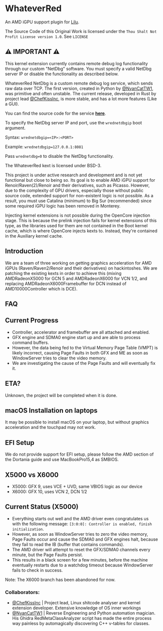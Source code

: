 # WhateverRed

An AMD iGPU support plugin for [Lilu](https://github.com/acidanthera/Lilu).

The Source Code of this Original Work is licensed under the `Thou Shalt Not Profit License version 1.0`. See `LICENSE`

## ⚠️ IMPORTANT ⚠️

This kernel extension currently contains remote debug log functionality through our custom "NetDbg" software. You must specify a valid NetDbg server IP or disable the functionality as described below.

WhateverRed NetDbg is a custom remote debug log service, which sends raw data over TCP. The first version, created in Python by [@NyanCatTW1](https://github.com/NyanCatTW1), was primitive and often unstable. The current release, developed in Rust by project lead [@ChefKissInc](https://github.com/ChefKissInc), is more stable, and has a lot more features (Like a GUI).

You can find the source code for the service **[here](https://chat.openai.com/chat)**.

To specify the NetDbg server IP and port, use the `wrednetdbgip` boot argument.

Syntax: `wrednetdbgip=<IP>:<PORT>`

Example: `wrednetdbgip=127.0.0.1:8081`

Pass `wrednetdbg=0` to disable the NetDbg functionality.

The WhateverRed kext is licensed under BSD-3.

This project is under active research and development and is not yet functional but close to being so. Its goal is to enable AMD iGPU support for Renoir/Raven(2)/Renoir and their derivatives, such as Picasso. However, due to the complexity of GPU drivers, especially those without public source code, extended support for non-existent logic is not possible. As a result, you must use Catalina (minimum) to Big Sur (recommended) since some required iGPU logic has been removed in Monterey.

Injecting kernel extensions is not possible during the OpenCore injection stage. This is because the prelink injection fails for kernel extensions of this type, as the libraries used for them are not contained in the Boot kernel cache, which is where OpenCore injects kexts to. Instead, they're contained in the Auxiliary kernel cache.


## **Introduction**

We are a team of three working on getting graphics acceleration for AMD iGPUs (Raven/Raven2/Renoir and their derivatives) on hackintoshes. We are patching the existing kexts in order to achieve this (mixing AMDRadeonX5000 for GCN 5 and AMDRadeonX6000 for VCN 1/2, and replacing AMDRadeonX6000Framebuffer for DCN instead of AMD10000Controller which is DCE).

## FAQ

## Current Progress

- Controller, accelerator and framebuffer are all attached and enabled.
- GFX engine and SDMA0 engine start up and are able to process command buffers.
- However, the data being fed to the Virtual Memory Page Table (VMPT) is likely incorrect, causing Page Faults in both GFX and ME as soon as WindowServer tries to clear the video memory.
- We are investigating the cause of the Page Faults and will eventually fix it.

## ETA?

Unknown, the project will be completed when it is done.

## macOS Installation on laptops

It may be possible to install macOS on your laptop, but without graphics acceleration and the touchpad may not work.

## **EFI Setup**

We do not provide support for EFI setup, please follow the AMD section of the Dortania guide and use MacBookPro15,4 as SMBIOS.

## **X5000 vs X6000**

- X5000: GFX 9, uses VCE + UVD, same VBIOS logic as our device
- X6000: GFX 10, uses VCN 2, DCN 1/2

## **Current Status (X5000)**

- Everything starts out well and the AMD driver even congratulates us with the following message: `[3:0:0]: Controller is enabled, finish initialization`.
- However, as soon as WindowServer tries to zero the video memory, Page Faults occur and cause the SDMA0 and GFX engines halt, because they fail to read the IB (buffer that contains commands).
- The AMD driver will attempt to reset the GFX/SDMA0 channels every minute, but the Page Faults persist.
- This results in a black screen for a few minutes, before the machine eventually restarts due to a watchdog timeout because WindowServer fails to check in success.

Note: The X6000 branch has been abandoned for now.

### Collaborators:

* [@ChefKissInc](https://github.com/ChefKissInc) | Project lead, Linux shitcode analyser and kernel extension developer. Extensive knowledge of OS inner workings
* [@NyanCatTW1](https://github.com/NyanCatTW1) | Reverse Engineering and Python automation magician. His Ghidra RedMetaClassAnalyzer script has made the entire process way painless by automagically discovering C++ v-tables for classes.
